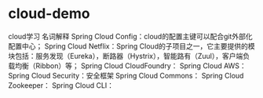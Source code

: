 # cloud-demo
cloud学习
名词解释
Spring Cloud Config：cloud的配置主键可以配合git外部化配置中心；
Spring Cloud Netflix：Spring Cloud的子项目之一，它主要提供的模块包括：服务发现（Eureka），断路器（Hystrix），智能路有（Zuul），客户端负载均衡（Ribbon）等；
Spring Cloud CloudFoundry：
Spring Cloud AWS：
Spring Cloud Security：安全框架
Spring Cloud Commons：
Spring Cloud Zookeeper：
Spring Cloud CLI：
